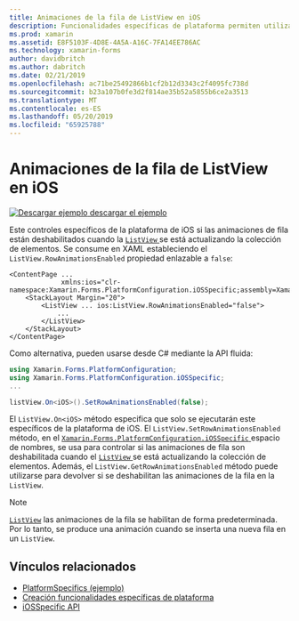 ```yaml
---
title: Animaciones de la fila de ListView en iOS
description: Funcionalidades específicas de plataforma permiten utilizar la funcionalidad que solo está disponible en una plataforma concreta, sin necesidad de implementar los representadores personalizados o los efectos. Este artículo explica cómo usar iOS específicos de la plataforma que controla si las animaciones de fila están deshabilitadas cuando se actualiza la colección de elementos ListView.
ms.prod: xamarin
ms.assetid: E8F5103F-4D8E-4A5A-A16C-7FA14EE786AC
ms.technology: xamarin-forms
author: davidbritch
ms.author: dabritch
ms.date: 02/21/2019
ms.openlocfilehash: ac71be25492866b1cf2b12d3343c2f4095fc738d
ms.sourcegitcommit: b23a107b0fe3d2f814ae35b52a5855b6ce2a3513
ms.translationtype: MT
ms.contentlocale: es-ES
ms.lasthandoff: 05/20/2019
ms.locfileid: "65925788"
---
```

# <a name="listview-row-animations-on-ios"></a>Animaciones de la fila de ListView en iOS

[![Descargar ejemplo](~/media/shared/download.png) descargar el ejemplo](https://developer.xamarin.com/samples/xamarin-forms/UserInterface/PlatformSpecifics/)

Este controles específicos de la plataforma de iOS si las animaciones de fila están deshabilitados cuando la [ `ListView` ](xref:Xamarin.Forms.ListView) se está actualizando la colección de elementos. Se consume en XAML estableciendo el `ListView.RowAnimationsEnabled` propiedad enlazable a `false`:

```xaml
<ContentPage ...
             xmlns:ios="clr-namespace:Xamarin.Forms.PlatformConfiguration.iOSSpecific;assembly=Xamarin.Forms.Core">
    <StackLayout Margin="20">
        <ListView ... ios:ListView.RowAnimationsEnabled="false">
            ...
        </ListView>
    </StackLayout>
</ContentPage>
```

Como alternativa, pueden usarse desde C# mediante la API fluida:

```csharp
using Xamarin.Forms.PlatformConfiguration;
using Xamarin.Forms.PlatformConfiguration.iOSSpecific;
...

listView.On<iOS>().SetRowAnimationsEnabled(false);
```

El `ListView.On<iOS>` método especifica que solo se ejecutarán este específicos de la plataforma de iOS. El `ListView.SetRowAnimationsEnabled` método, en el [ `Xamarin.Forms.PlatformConfiguration.iOSSpecific` ](xref:Xamarin.Forms.PlatformConfiguration.iOSSpecific) espacio de nombres, se usa para controlar si las animaciones de fila son deshabilitada cuando el [ `ListView` ](xref:Xamarin.Forms.ListView) se está actualizando la colección de elementos. Además, el `ListView.GetRowAnimationsEnabled` método puede utilizarse para devolver si se deshabilitan las animaciones de la fila en la `ListView`.

> [!NOTE]
> [`ListView`](xref:Xamarin.Forms.ListView) las animaciones de la fila se habilitan de forma predeterminada. Por lo tanto, se produce una animación cuando se inserta una nueva fila en un `ListView`.

## <a name="related-links"></a>Vínculos relacionados

- [PlatformSpecifics (ejemplo)](https://developer.xamarin.com/samples/xamarin-forms/UserInterface/PlatformSpecifics/)
- [Creación funcionalidades específicas de plataforma](~/xamarin-forms/platform/platform-specifics/index.md#creating-platform-specifics)
- [iOSSpecific API](xref:Xamarin.Forms.PlatformConfiguration.iOSSpecific)
